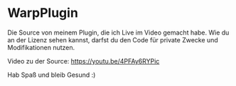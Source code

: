 # WarpPlugin

Die Source von meinem Plugin, die ich Live im Video gemacht habe.
Wie du an der Lizenz sehen kannst, darfst du den Code für private Zwecke und Modifikationen nutzen.

Video zu der Source:
https://youtu.be/4PFAy6RYPic

Hab Spaß und bleib Gesund :)
